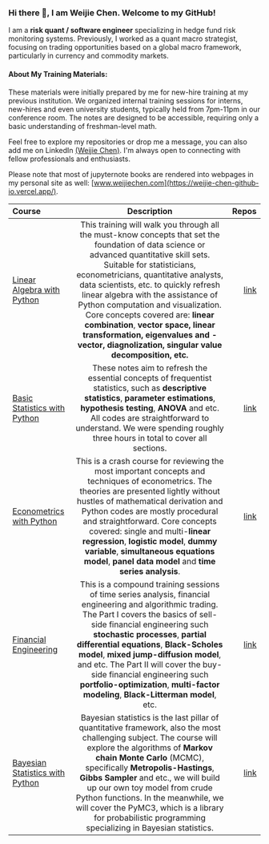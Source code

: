 ### Hi there 👋, I am Weijie Chen. Welcome to my GitHub!

I am a **risk quant / software engineer** specializing in hedge fund risk monitoring systems. Previously, I worked as a quant macro strategist, focusing on trading opportunities based on a global macro framework, particularly in currency and commodity markets. 

#### About My Training Materials:
These materials were initially prepared by me for new-hire training at my previous institution.
We organized internal training sessions for interns, new-hires and even university students, typically held from 7pm-11pm in our conference room.
The notes are designed to be accessible, requiring only a basic understanding of freshman-level math.

Feel free to explore my repositories or drop me a message, you can also add me on LinkedIn [(Weijie Chen)](https://www.linkedin.com/in/weijie-chen-frm-235814218/). I'm always open to connecting with fellow professionals and enthusiasts.

Please note that most of jupyternote books are rendered into webpages in my personal site as well: [www.weijiechen.com](https://weijie-chen-github-io.vercel.app/).


| Course      | Description | Repos |
| :-----        |    :----:   |  ----:  |
| <a href='https://www.weijiechen.com/tutorials/linear-algebra-with-python-book/linear-algebra-index'>Linear Algebra with Python</a>      | This training will walk you through all the must-know concepts that set the foundation of data science or advanced quantitative skill sets. Suitable for statisticians, econometricians, quantitative analysts, data scientists, etc. to quickly refresh linear algebra with the assistance of Python computation and visualization. Core concepts covered are: <b>linear combination</b>,  <b>vector space,  <b>linear transformation</b>,  <b>eigenvalues</b> and <b>-vector</b>,  <b>diagnolization</b>,  <b>singular value decomposition</b>, etc.      | [link](https://github.com/weijie-chen/tutorial/Linear-Algebra-With-Python) |
| <a href='https://github.com/weijie-chen/Basic-Statistics-With-Python'>Basic Statistics with Python</a>   | These notes aim to refresh the essential concepts of frequentist statistics, such as <b>descriptive statistics</b>, <b>parameter estimations</b>, <b>hypothesis testing</b>, <b>ANOVA</b> and etc. All codes are straightforward to understand. We were spending roughly three hours in total to cover all sections. | [link](https://github.com/weijie-chen/Basic-Statistics-With-Python) |
| <a href='https://www.weijiechen.com/tutorials/econometrics-book/econometrics-index'>Econometrics with Python</a>  | This is a crash course for reviewing the most important concepts and techniques of econometrics. The theories are presented lightly without hustles of mathematical derivation and Python codes are mostly procedural and straightforward. Core concepts covered: single and multi-<b>linear regression</b>,  <b>logistic model</b>,  <b>dummy variable</b>,  <b>simultaneous equations model</b>,  <b>panel data model</b> and  <b>time series analysis</b>.   | [link](https://github.com/weijie-chen/Econometrics-With-Python) |
| <a href='https://www.weijiechen.com/tutorials/financial-engineering-book/financial-engineering-index'>Financial Engineering</a> |  This is a compound training sessions of time series analysis, financial engineering and algorithmic trading. The Part I covers the basics of sell-side financial engineering such <b>stochastic processes</b>, <b>partial differential equations</b>, <b>Black-Scholes model</b>, <b>mixed jump-diffusion model</b>, and etc. The Part II will cover the buy-side financial engineering such <b>portfolio-optimization</b>, <b>multi-factor modeling</b>, <b>Black-Litterman model</b>, etc.    | [link](https://github.com/weijie-chen/Time-Series-and-Financial-Engineering-With-Python)|
| <a href='https://www.weijiechen.com/tutorials/bayesian-statistics-book/bayesian-index'>Bayesian Statistics with Python</a>  | Bayesian statistics is the last pillar of quantitative framework, also the most challenging subject. The course will explore the algorithms of <b>Markov chain Monte Carlo</b> (MCMC), specifically <b>Metropolis-Hastings</b>, <b>Gibbs Sampler</b> and etc., we will build up our own toy model from crude Python functions. In the meanwhile, we will cover the PyMC3, which is a library for probabilistic programming specializing in Bayesian statistics.| [link](https://github.com/weijie-chen/Bayesian-Statistics-Econometrics)|


<!--
**weijie-chen/weijie-chen** is a ✨ _special_ ✨ repository because its `README.md` (this file) appears on your GitHub profile.

Here are some ideas to get you started:

- 🔭 I’m currently working on ...
- 🌱 I’m currently learning ...
- 👯 I’m looking to collaborate on ...
- 🤔 I’m looking for help with ...
- 💬 Ask me about ...
- 📫 How to reach me: ...
- 😄 Pronouns: ...
- ⚡ Fun fact: ...
-->
